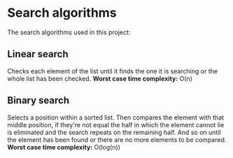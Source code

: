 # Search algorithms

The search algorithms used in this project:

## Linear search
Checks each element of the list until it finds the one it is searching or the whole list has been checked.
**Worst case time complexity:** O(n)

## Binary search
Selects a position within a sorted list. Then compares the element with that middle position, if they're not equal the half in which the element cannot lie is eliminated and the search repeats on the remaining half. And so on until the element has been found or there are no more elements to be compared.
**Worst case time complexity:** O(log(n))
